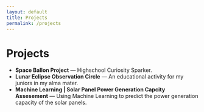 ```yaml
---
layout: default
title: Projects
permalink: /projects
---
```


# Projects

- **Space Ballon Project** —  Highschool Curiosity Sparker.
- **Lunar Eclipse Observation Circle** — An educational activity for my juniors in my alma mater. 
- **Machine Learning | Solar Panel Power Generation Capcity Assesement** — Using Machine Learning to predict the power generation capacity of the solar panels.
